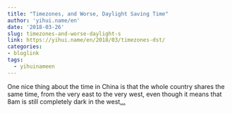 ```yaml
---
title: "Timezones, and Worse, Daylight Saving Time"
author: 'yihui.name/en'
date: '2018-03-26'
slug: timezones-and-worse-daylight-s
link: https://yihui.name/en/2018/03/timezones-dst/
categories:
- bloglink
tags:
  - yihuinameen
---
```


One nice thing about the time in China is that the whole country shares the same time, from the very east to the very west, even though it means that 8am is still completely dark in the west[... <i class="fas fa-external-link-alt"></i>](https://yihui.name/en/2018/03/timezones-dst/)

